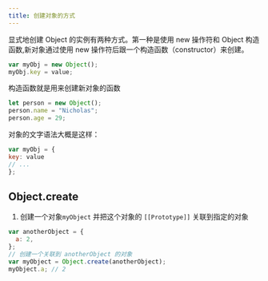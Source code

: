 ```yaml
---
title: 创建对象的方式
---
```


显式地创建 Object 的实例有两种方式。第一种是使用 new 操作符和 Object 构造函数,新对象通过使用 new 操作符后跟一个构造函数（constructor）来创建。
```js
var myObj = new Object();
myObj.key = value;
```
构造函数就是用来创建新对象的函数




```js
let person = new Object();
person.name = "Nicholas";
person.age = 29;
```
对象的文字语法大概是这样：
```js
var myObj = {
key: value
// ...
};

```

## Object.create

1. 创建一个对象`myObject` 并把这个对象的 `[[Prototype]]` 关联到指定的对象
```js
var anotherObject = {
  a: 2,
};
// 创建一个关联到 anotherObject 的对象
var myObject = Object.create(anotherObject);
myObject.a; // 2
```